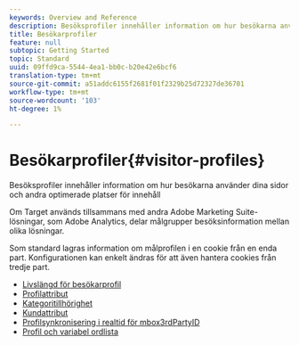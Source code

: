 ```yaml
---
keywords: Overview and Reference
description: Besöksprofiler innehåller information om hur besökarna använder dina sidor och andra optimerade platser för innehåll
title: Besökarprofiler
feature: null
subtopic: Getting Started
topic: Standard
uuid: 09ffd9ca-5544-4ea1-bb0c-b20e42e6bcf6
translation-type: tm+mt
source-git-commit: a51addc6155f2681f01f2329b25d72327de36701
workflow-type: tm+mt
source-wordcount: '103'
ht-degree: 1%

---
```



# Besökarprofiler{#visitor-profiles}

Besöksprofiler innehåller information om hur besökarna använder dina sidor och andra optimerade platser för innehåll

Om Target används tillsammans med andra Adobe Marketing Suite-lösningar, som Adobe Analytics, delar målgrupper besöksinformation mellan olika lösningar.

Som standard lagras information om målprofilen i en cookie från en enda part. Konfigurationen kan enkelt ändras för att även hantera cookies från tredje part.

- [Livslängd för besökarprofil](visitor-profile-lifetime.md)
- [Profilattribut](profile-parameters.md)
- [Kategoritillhörighet](category-affinity.md)
- [Kundattribut](working-with-customer-attributes.md)
- [Profilsynkronisering i realtid för mbox3rdPartyID](3rd-party-id.md)
- [Profil och variabel ordlista](variables-profiles-parameters-methods.md)
